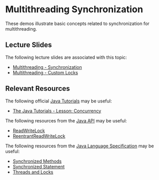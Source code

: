 Multithreading Synchronization
=================================================

These demos illustrate basic concepts related to synchronization for multithreading.

## Lecture Slides ##

The following lecture slides are associated with this topic:

- [Multithreading - Synchronization](https://drive.google.com/open?id=0BxYofk0iB_upMHp2MDl6RTc0aWM)
- [Multithreading - Custom Locks](https://drive.google.com/open?id=0BxYofk0iB_upVTRzMnRpTndqcDg)

## Relevant Resources ##

The following official [Java Tutorials](http://docs.oracle.com/javase/tutorial/index.html) may be useful:

- [The Java Tutorials - Lesson: Concurrency](https://docs.oracle.com/javase/tutorial/essential/concurrency/index.html)

The following resources from the [Java API](https://docs.oracle.com/en/java/javase/12/docs/api/) may be useful:

- [ReadWriteLock](https://docs.oracle.com/en/java/javase/12/docs/api/java.base/java/util/concurrent/locks/ReadWriteLock.html)
- [ReentrantReadWriteLock](https://docs.oracle.com/en/java/javase/12/docs/api/java.base/java/util/concurrent/locks/ReentrantReadWriteLock.html)

The following resources from the [Java Language Specification](https://docs.oracle.com/javase/specs/jls/se12/html/index.html) may be useful:

- [Synchronized Methods](https://docs.oracle.com/javase/specs/jls/se12/html/jls-8.html#jls-8.4.3.6)
- [Synchronized Statement](https://docs.oracle.com/javase/specs/jls/se12/html/jls-14.html#jls-14.19)
- [Threads and Locks](https://docs.oracle.com/javase/specs/jls/se12/html/jls-17.html)
